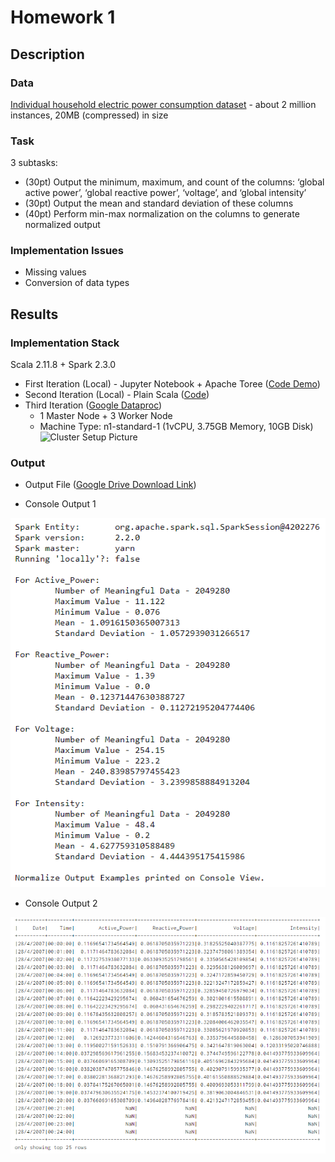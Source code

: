 # Homework 1

## Description

### Data
[Individual household electric power consumption dataset](https://archive.ics.uci.edu/ml/datasets/individual+household+electric+power+consumption) - about 2 million instances, 20MB (compressed) in size

### Task
3 subtasks:
+ (30pt) Output the minimum, maximum, and count of the columns: ‘global active power’, ‘global reactive power’, ‘voltage’, and ‘global intensity’
+ (30pt) Output the mean and standard deviation of these columns
+ (40pt) Perform min-max normalization on the columns to generate normalized output

### Implementation Issues
+ Missing values
+ Conversion of data types

## Results

### Implementation Stack
Scala 2.11.8 + Spark 2.3.0

+ First Iteration (Local) - Jupyter Notebook + Apache Toree ([Code Demo](https://github.com/michaelandhsm2/big-data-mining-course/blob/master/hw1/HW%20%231.ipynb))
+ Second Iteration (Local) - Plain Scala ([Code](https://github.com/michaelandhsm2/big-data-mining-course/blob/master/hw1/sbt/src/main/scala/hw1.scala))
+ Third Iteration ([Google Dataproc](https://cloud.google.com/dataproc/))
  - 1 Master Node + 3 Worker Node
  - Machine Type: n1-standard-1 (1vCPU, 3.75GB Memory, 10GB Disk)
![Cluster Setup Picture](https://raw.githubusercontent.com/michaelandhsm2/big-data-mining-course/master/hw1/pics/Cluster_Setup.PNG)

### Output
- Output File ([Google Drive Download Link](https://drive.google.com/file/d/1Tow0I7p9pmR5fQ41nOS95xFFPLFDQEbX/view?usp=sharing))

- Console Output 1

![Console Output 1 Picture](https://raw.githubusercontent.com/michaelandhsm2/big-data-mining-course/master/hw1/pics/Results_1.PNG)

- Console Output 2

![Console Output 2 Picture](https://raw.githubusercontent.com/michaelandhsm2/big-data-mining-course/master/hw1/pics/Results_2.PNG)
